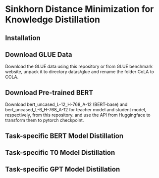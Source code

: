 # Sinkhorn Distance Minimization for Knowledge Distillation
## Installation
## Download GLUE Data
Download the GLUE data using this repository or from GLUE benchmark website, unpack it to directory datas/glue and rename the folder CoLA to COLA.

## Download Pre-trained BERT
Download bert_uncased_L-12_H-768_A-12 (BERT-base) and bert_uncased_L-6_H-768_A-12 for teacher model and student model, respectively, from this repository. and use the API from Huggingface to transform them to pytorch checkpoint.

## Task-specific BERT Model Distillation

## Task-specific T0 Model Distillation

## Task-specific GPT Model Distillation
